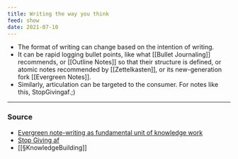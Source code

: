 ```yaml
---
title: Writing the way you think
feed: show
date: 2021-07-10
---
```


- The format of writing can change based on the intention of writing. 
- It can be rapid logging bullet points, like what [[Bullet Journaling]] recommends, or [[Outline Notes]] so that their structure is defined, or atomic notes recommended by [[Zettelkasten]], or its new-generation fork [[Evergreen Notes]].
- Similarly, articulation can be targeted to the consumer. For notes like this, StopGivingaf.;)

---
### Source
- [Evergreen note-writing as fundamental unit of knowledge work](https://notes.andymatuschak.org/z3SjnvsB5aR2ddsycyXofbYR7fCxo7RmKW2be)
- [Stop Giving af](https://joelhooks.com/on-writing-more)
- [[§KnowledgeBuilding]]